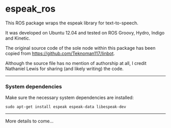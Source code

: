 espeak_ros
======================================

This ROS package wraps the espeak library for text-to-speech.

It was developed on Ubuntu 12.04 and tested on ROS Groovy, Hydro, Indigo and Kinetic.

The original source code of the sole node within this package has 
been copied from https://github.com/Teknoman117/linbot.

Although the source file has no mention of authorship at all, I
credit Nathaniel Lewis for sharing (and likely writing) the code.

-------------------------------------
### System dependencies ###

Make sure the necessary system dependencies are installed:
    
    sudo apt-get install espeak espeak-data libespeak-dev

-------------------------------------
More details to come...
